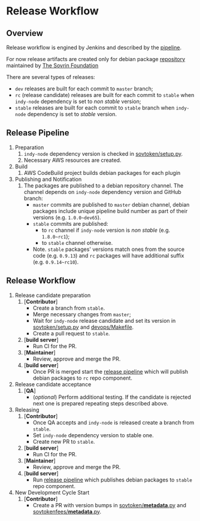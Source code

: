 # Release Workflow

## Overview

Release workflow is engined by Jenkins and described by the [pipeline](../devops/aws-codebuild/Jenkinsfile.cd).

For now release artifacts are created only for debian package [repository](https://repo.sovrin.org/deb/)
maintained by [The Sovrin Foundation](https://sovrin.org)

There are several types of releases:
- `dev` releases are built for each commit to `master` branch;
- `rc` (release candidate) releases are built for each commit to `stable` when `indy-node` dependency is set to *non stable* version;
- `stable` releases are built for each commit to `stable` branch when `indy-node` dependency is set to *stable* version.

## Release Pipeline

1. Preparation
    1. `indy-node` dependency version is checked in [sovtoken/setup.py](../sovtoken/setup.py).
    2. Necessary AWS resources are created.
2. Build
    1. AWS CodeBuild project builds debian packages for each plugin
3. Publishing and Notification
    1. The packages are published to a debian repository channel. The channel depends on `indy-node` dependency version and GitHub branch:
        - `master` commits are published to `master` debian channel, debian packages include unique pipeline build number as part of their versions (e.g. `1.0.0~dev65`).
        - `stable` commits are published:
            - to `rc` channel if `indy-node` version is *non stable* (e.g. `1.8.0~rc1`);
            - to `stable` channel otherwise.
        - Note. `stable` packages' versions match ones from the source code (e.g. `0.9.13`) and `rc` packages will have additional suffix (e.g. `0.9.14~rc10`).

## Release Workflow

1. Release candidate preparation
    1. [**Contributor**]
        - Create a branch from `stable`.
        - Merge necessary changes from `master`;
        - Wait for `indy-node` release candidate and set its version in [sovtoken/setup.py](../sovtoken/setup.py) and [devops/Makefile](../devops/Makefile).
        - Create a pull request to `stable`.
    2. [**build server**]
        - Run CI for the PR.
    3. [**Maintainer**]
        - Review, approve and merge the PR.
    4. [**build server**]
        - Once PR is merged start the [release pipeline](#release-pipeline) which will publish debian packages to `rc` repo component.
2. Release candidate acceptance
    1. [**QA**]
        - (_optional_) Perform additional testing. If the candidate is rejected next one is prepared repeating steps described above.
3. Releasing
    1. [**Contributor**]
        - Once QA accepts and `indy-node` is released create a branch from `stable`.
        - Set `indy-node` dependency version to stable one.
        - Create new PR to `stable`.
    2. [**build server**]
        - Run CI for the PR.
    3. [**Maintainer**]
        - Review, approve and merge the PR.
    4. [**build server**]
        - Run [release pipeline](#release-pipeline) which publishes debian packages to `stable` repo component.
4. New Development Cycle Start
    1. [**Contributor**]
        - Create a PR with version bumps in [sovtoken/__metadata__.py](../sovtoken/sovtoken/__metadata__.py) and [sovtokenfees/__metadata__.py](../sovtokenfees/sovtokenfees/__metadata__.py).
